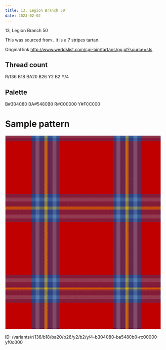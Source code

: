 ```yaml
---
title: 13, Legion Branch 50
date: 2023-02-02
---
```

13, Legion Branch 50

This was sourced from <no value>.  It is a 7 stripes tartan.

Original link http://www.weddslist.com/cgi-bin/tartans/pg.pl?source=sts

## Thread count
R/136 B18 BA20 B26 Y2 B2 Y/4

## Palette
B#304080 BA#5480B0 R#C00000 Y#F0C000

# Sample pattern

![Tartan detail](tartan.png "R/136 B18 BA20 B26 Y2 B2 Y/4 tartan")

ID: /variants/r/136/b18/ba20/b26/y2/b2/y/4-b304080-ba5480b0-rc00000-yf0c000